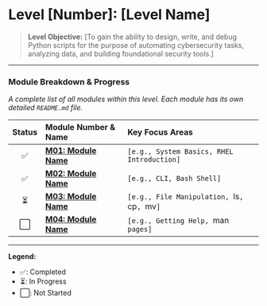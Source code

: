 # Level [Number]: [Level Name]

> **Level Objective:** [To gain the ability to design, write, and debug Python scripts for the purpose of automating cybersecurity tasks, analyzing data, and building foundational security tools.]

---

### Module Breakdown & Progress

*A complete list of all modules within this level. Each module has its own detailed `README.md` file.*

| Status | Module Number & Name                                         | Key Focus Areas                                     |
| :----: | :----------------------------------------------------------- | :-------------------------------------------------- |
|   ✅   | **[M01: Module Name](./M01_Module_Name/)**                   | `[e.g., System Basics, RHEL Introduction]`          |
|   ✅   | **[M02: Module Name](./M02_Module_Name/)**                   | `[e.g., CLI, Bash Shell]`                           |
|   ⏳   | **[M03: Module Name](./M03_Module_Name/)**                   | `[e.g., File Manipulation, `ls`, `cp`, `mv`]`       |
|   ⬜   | **[M04: Module Name](./M04_Module_Name/)**                   | `[e.g., Getting Help, `man` pages]`                 |

---
**Legend:**
*   ✅: Completed
*   ⏳: In Progress
*   ⬜: Not Started
